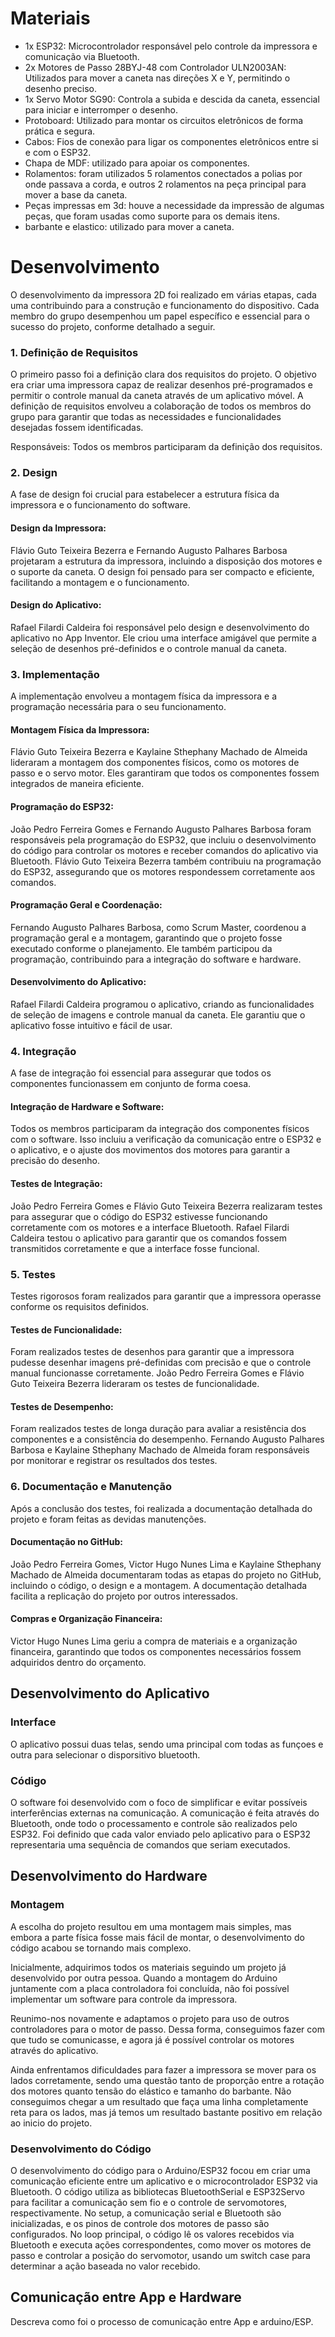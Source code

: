 
# Materiais

* 1x ESP32: Microcontrolador responsável pelo controle da impressora e comunicação via Bluetooth.
* 2x Motores de Passo 28BYJ-48 com Controlador ULN2003AN: Utilizados para mover a caneta nas direções X e Y, permitindo o desenho preciso.
* 1x Servo Motor SG90: Controla a subida e descida da caneta, essencial para iniciar e interromper o desenho.
* Protoboard: Utilizado para montar os circuitos eletrônicos de forma prática e segura.
* Cabos: Fios de conexão para ligar os componentes eletrônicos entre si e com o ESP32.
* Chapa de MDF: utilizado para apoiar os componentes.
* Rolamentos: foram utilizados 5 rolamentos conectados a polias por onde passava a corda, e outros 2 rolamentos na peça principal para mover a base da caneta.
* Peças impressas em 3d: houve a necessidade da impressão de algumas peças, que foram usadas como suporte para os demais itens.
* barbante e elastico: utilizado para mover a caneta.

# Desenvolvimento

 O desenvolvimento da impressora 2D foi realizado em várias etapas, cada uma contribuindo para a construção e funcionamento do dispositivo. Cada membro do grupo desempenhou um papel específico e essencial para o sucesso do projeto, conforme detalhado a seguir.

### 1. Definição de Requisitos
 O primeiro passo foi a definição clara dos requisitos do projeto. O objetivo era criar uma impressora capaz de realizar desenhos pré-programados e permitir o controle manual da caneta através de um aplicativo móvel. A definição de requisitos envolveu a colaboração de todos os membros do grupo para garantir que todas as necessidades e funcionalidades desejadas fossem identificadas.

Responsáveis: Todos os membros participaram da definição dos requisitos.

### 2. Design
A fase de design foi crucial para estabelecer a estrutura física da impressora e o funcionamento do software.

#### Design da Impressora: 
Flávio Guto Teixeira Bezerra e Fernando Augusto Palhares Barbosa projetaram a estrutura da impressora, incluindo a disposição dos motores e o suporte da caneta. O design foi pensado para ser compacto e eficiente, facilitando a montagem e o funcionamento.

#### Design do Aplicativo: 
Rafael Filardi Caldeira foi responsável pelo design e desenvolvimento do aplicativo no App Inventor. Ele criou uma interface amigável que permite a seleção de desenhos pré-definidos e o controle manual da caneta.

### 3. Implementação
A implementação envolveu a montagem física da impressora e a programação necessária para o seu funcionamento.

#### Montagem Física da Impressora: 
Flávio Guto Teixeira Bezerra e Kaylaine Sthephany Machado de Almeida lideraram a montagem dos componentes físicos, como os motores de passo e o servo motor. Eles garantiram que todos os componentes fossem integrados de maneira eficiente.

#### Programação do ESP32: 
João Pedro Ferreira Gomes e Fernando Augusto Palhares Barbosa foram responsáveis pela programação do ESP32, que incluiu o desenvolvimento do código para controlar os motores e receber comandos do aplicativo via Bluetooth. Flávio Guto Teixeira Bezerra também contribuiu na programação do ESP32, assegurando que os motores respondessem corretamente aos comandos.

#### Programação Geral e Coordenação: 
Fernando Augusto Palhares Barbosa, como Scrum Master, coordenou a programação geral e a montagem, garantindo que o projeto fosse executado conforme o planejamento. Ele também participou da programação, contribuindo para a integração do software e hardware.

#### Desenvolvimento do Aplicativo: 
Rafael Filardi Caldeira programou o aplicativo, criando as funcionalidades de seleção de imagens e controle manual da caneta. Ele garantiu que o aplicativo fosse intuitivo e fácil de usar.

### 4. Integração
A fase de integração foi essencial para assegurar que todos os componentes funcionassem em conjunto de forma coesa.

#### Integração de Hardware e Software: 
Todos os membros participaram da integração dos componentes físicos com o software. Isso incluiu a verificação da comunicação entre o ESP32 e o aplicativo, e o ajuste dos movimentos dos motores para garantir a precisão do desenho.

#### Testes de Integração: 
João Pedro Ferreira Gomes e Flávio Guto Teixeira Bezerra realizaram testes para assegurar que o código do ESP32 estivesse funcionando corretamente com os motores e a interface Bluetooth. Rafael Filardi Caldeira testou o aplicativo para garantir que os comandos fossem transmitidos corretamente e que a interface fosse funcional.

### 5. Testes
Testes rigorosos foram realizados para garantir que a impressora operasse conforme os requisitos definidos.

#### Testes de Funcionalidade:
Foram realizados testes de desenhos para garantir que a impressora pudesse desenhar imagens pré-definidas com precisão e que o controle manual funcionasse corretamente. João Pedro Ferreira Gomes e Flávio Guto Teixeira Bezerra lideraram os testes de funcionalidade.

#### Testes de Desempenho: 
Foram realizados testes de longa duração para avaliar a resistência dos componentes e a consistência do desempenho. Fernando Augusto Palhares Barbosa e Kaylaine Sthephany Machado de Almeida foram responsáveis por monitorar e registrar os resultados dos testes.

### 6. Documentação e Manutenção
Após a conclusão dos testes, foi realizada a documentação detalhada do projeto e foram feitas as devidas manutenções.

#### Documentação no GitHub: 
João Pedro Ferreira Gomes, Victor Hugo Nunes Lima e Kaylaine Sthephany Machado de Almeida documentaram todas as etapas do projeto no GitHub, incluindo o código, o design e a montagem. A documentação detalhada facilita a replicação do projeto por outros interessados.

#### Compras e Organização Financeira:
Victor Hugo Nunes Lima geriu a compra de materiais e a organização financeira, garantindo que todos os componentes necessários fossem adquiridos dentro do orçamento.

## Desenvolvimento do Aplicativo

### Interface

O aplicativo possui duas telas, sendo uma principal com todas as funçoes e outra para selecionar o disporsitivo bluetooth.

### Código

O software foi desenvolvido com o foco de simplificar e evitar possíveis interferências externas na comunicação. A comunicação é feita através do Bluetooth, onde todo o processamento e controle são realizados pelo ESP32. Foi definido que cada valor enviado pelo aplicativo para o ESP32 representaria uma sequência de comandos que seriam executados.

## Desenvolvimento do Hardware

### Montagem

A escolha do projeto resultou em uma montagem mais simples, mas embora a parte física fosse mais fácil de montar, o desenvolvimento do código acabou se tornando mais complexo.

Inicialmente, adquirimos todos os materiais seguindo um projeto já desenvolvido por outra pessoa. Quando a montagem do Arduino juntamente com a placa controladora foi concluída, não foi possível implementar um software para controle da impressora.

Reunimo-nos novamente e adaptamos o projeto para uso de outros controladores para o motor de passo. Dessa forma, conseguimos fazer com que tudo se comunicasse, e agora já é possível controlar os motores através do aplicativo.

Ainda enfrentamos dificuldades para fazer a impressora se mover para os lados corretamente, sendo uma questão tanto de proporção entre a rotação dos motores quanto tensão do elástico e tamanho do barbante. Não conseguimos chegar a um resultado que faça uma linha completamente reta para os lados, mas já temos um resultado bastante positivo em relação ao inicio do projeto.

### Desenvolvimento do Código

O desenvolvimento do código para o Arduino/ESP32 focou em criar uma comunicação eficiente entre um aplicativo e o microcontrolador ESP32 via Bluetooth. O código utiliza as bibliotecas BluetoothSerial e ESP32Servo para facilitar a comunicação sem fio e o controle de servomotores, respectivamente. No setup, a comunicação serial e Bluetooth são inicializadas, e os pinos de controle dos motores de passo são configurados. No loop principal, o código lê os valores recebidos via Bluetooth e executa ações correspondentes, como mover os motores de passo e controlar a posição do servomotor, usando um switch case para determinar a ação baseada no valor recebido.

## Comunicação entre App e Hardware

Descreva como foi o processo de comunicação entre App e arduino/ESP.
